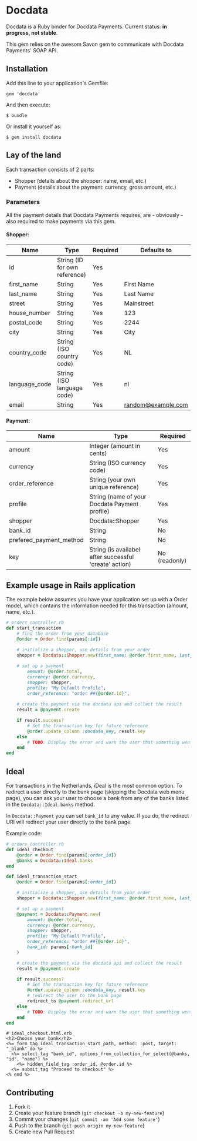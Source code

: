 # Docdata

Docdata is a Ruby binder for Docdata Payments. Current status: **in progress, not stable**. 

This gem relies on the awesom Savon gem to communicate with Docdata Payments' SOAP API.
## Installation

Add this line to your application's Gemfile:

    gem 'docdata'

And then execute:

    $ bundle

Or install it yourself as:

    $ gem install docdata

## Lay of the land

Each transaction consists of 2 parts:

- Shopper (details about the shopper: name, email, etc.)
- Payment (details about the payment: currency, gross amount, etc.) 

### Parameters
All the payment details that Docdata Payments requires, are - obviously - also required to make payments via this gem.

#### Shopper:
| Name | Type | Required | Defaults to |
|-----------|------------|---------|----|
| id | String (ID for own reference) | Yes | |
| first_name | String | Yes | First Name |
|	last_name | String | Yes | Last Name |
| street | String | Yes | Mainstreet |
| house_number | String | Yes | 123 |
| postal_code | String | Yes | 2244 |
| city | String | Yes | City |
| country_code | String (ISO country code) | Yes | NL |
| language_code | String (ISO language code) | Yes | nl |
| email | String | Yes | random@example.com |

#### Payment:
| Name | Type | Required |
|-----------|------------|---------|
| amount | Integer (amount in cents) | Yes |
| currency | String (ISO currency code) | Yes |
| order_reference | String (your own unique reference) | Yes |
| profile | String (name of your Docdata Payment profile)| Yes |
| shopper | Docdata::Shopper | Yes |
| bank_id | String | No |
| prefered_payment_method | String | No |
| key | String (is availabel after successful 'create' action) | No (readonly)

## Example usage in Rails application
The example below assumes you have your application set up with a Order model, which contains the information needed for this transaction (amount, name, etc.).
```ruby
# orders_controller.rb
def start_transaction
	# find the order from your database
	@order = Order.find(params[:id])
	
	# initialize a shopper, use details from your order
	shopper = Docdata::Shopper.new(first_name: @order.first_name, last_name: @order.last_name)

	# set up a payment
		amount: @order.total, 
		currency: @order.currency, 
		shopper: shopper,
		profile: "My Default Profile",
		order_reference: "order ##{@order.id}",
	
	# create the payment via the docdata api and collect the result
	result = @payment.create

	if result.success?
		# Set the transaction key for future reference
		@order.update_column :docdata_key, result.key
	else
		# TODO: Display the error and warn the user that something went wrong.
	end
end
```

## Ideal

For transactions in the Netherlands, iDeal is the most common option. To redirect a user directly to the bank page (skipping the Docdata web menu page), you can ask your user to choose a bank from any of the banks listed in the `Docdata::Ideal.banks` method.

In `Docdata::Payment` you can set `bank_id` to any value. If you do, the redirect URI will redirect your user directly to the bank page.

Example code:
```ruby
# orders_controller.rb
def ideal_checkout
	@order = Order.find(params[:order_id])
	@banks = Docdata::Ideal.banks
end

def ideal_transaction_start
	@order = Order.find(params[:order_id])

	# initialize a shopper, use details from your order
	shopper = Docdata::Shopper.new(first_name: @order.first_name, last_name: @order.last_name)

	# set up a payment
	@payment = Docdata::Payment.new(
		amount: @order.total, 
		currency: @order.currency, 
		shopper: shopper,
		profile: "My Default Profile",
		order_reference: "order ##{@order.id}",
		bank_id: params[:bank_id]
	)

	# create the payment via the docdata api and collect the result
	result = @payment.create

	if result.success?
		# Set the transaction key for future reference
		@order.update_column :docdata_key, result.key
		# redirect the user to the bank page
		redirect_to @payment.redirect_url
	else
		# TODO: Display the error and warn the user that something went wrong.
	end
end

```

```erb
# ideal_checkout.html.erb
<h2>Choose your bank</h2>
<%= form_tag ideal_transaction_start_path, method: :post, target: "_blank" do %>
  <%= select_tag "bank_id", options_from_collection_for_select(@banks, "id", "name") %>
	<%= hidden_field_tag :order_id, @order.id %>
  <%= submit_tag "Proceed to checkout" %>
<% end %>
````

## Contributing

1. Fork it
2. Create your feature branch (`git checkout -b my-new-feature`)
3. Commit your changes (`git commit -am 'Add some feature'`)
4. Push to the branch (`git push origin my-new-feature`)
5. Create new Pull Request
